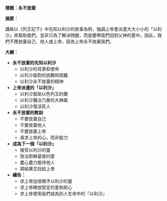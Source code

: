 **標題：永不放棄**

**摘要：**

講員以《列王記下》中先知以利沙的故事為例，強調上帝會派遣大大小小的「以利沙」來幫助我們，並非只為了解決問題，而是要帶我們回到父神的愛中。因此，我們不應放棄自己、他人或上帝，因為上帝永不放棄我們。

**大綱：**

* **永不放棄的先知以利沙**
    * 以利沙的背景和使命
    * 以利沙面對的挑戰和困難
    * 以利沙永不放棄的精神
* **上帝派遣的「以利沙」**
    * 以利沙幫助以色列王約蘭
    * 以利沙醫治乃曼的大麻瘋
    * 以利沙復活死人
* **永不放棄的教訓**
    * 不要放棄自己
    * 不要放棄他人
    * 不要放棄上帝
    * 尋求上帝的心，而非能力
* **成為下一個「以利沙」**
    * 接受以利沙的靈
    * 效法耶穌基督的愛
    * 盡心盡力服侍他人
    * 將結果交託給上帝
* **禱告：**
    * 求上帝加倍賜予以利沙的靈
    * 求上帝釋放堅定的愛和耐心
    * 求上帝使用我們成為別人生命中的「以利沙」